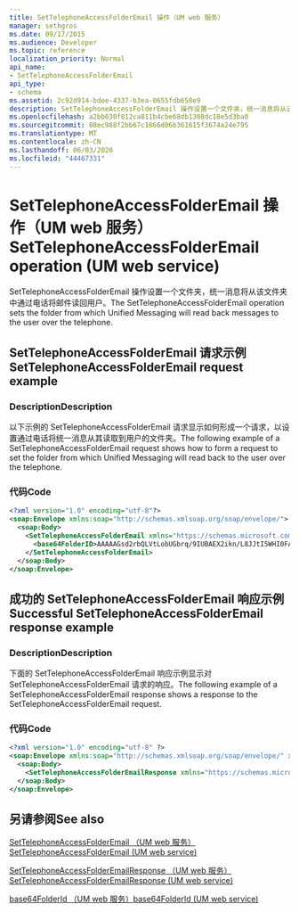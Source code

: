 ```yaml
---
title: SetTelephoneAccessFolderEmail 操作（UM web 服务）
manager: sethgros
ms.date: 09/17/2015
ms.audience: Developer
ms.topic: reference
localization_priority: Normal
api_name:
- SetTelephoneAccessFolderEmail
api_type:
- schema
ms.assetid: 2c92d914-bdee-4337-b3ea-0655fdb658e9
description: SetTelephoneAccessFolderEmail 操作设置一个文件夹，统一消息将从该文件夹中通过电话将邮件读回用户。
ms.openlocfilehash: a2bb630f812ca811b4cbe68db1308dc18e5d3ba0
ms.sourcegitcommit: 88ec988f2bb67c1866d06b361615f3674a24e795
ms.translationtype: MT
ms.contentlocale: zh-CN
ms.lasthandoff: 06/03/2020
ms.locfileid: "44467331"
---
```

# <a name="settelephoneaccessfolderemail-operation-um-web-service"></a><span data-ttu-id="7a26e-103">SetTelephoneAccessFolderEmail 操作（UM web 服务）</span><span class="sxs-lookup"><span data-stu-id="7a26e-103">SetTelephoneAccessFolderEmail operation (UM web service)</span></span>

<span data-ttu-id="7a26e-104">SetTelephoneAccessFolderEmail 操作设置一个文件夹，统一消息将从该文件夹中通过电话将邮件读回用户。</span><span class="sxs-lookup"><span data-stu-id="7a26e-104">The SetTelephoneAccessFolderEmail operation sets the folder from which Unified Messaging will read back messages to the user over the telephone.</span></span>
  
## <a name="settelephoneaccessfolderemail-request-example"></a><span data-ttu-id="7a26e-105">SetTelephoneAccessFolderEmail 请求示例</span><span class="sxs-lookup"><span data-stu-id="7a26e-105">SetTelephoneAccessFolderEmail request example</span></span>

### <a name="description"></a><span data-ttu-id="7a26e-106">Description</span><span class="sxs-lookup"><span data-stu-id="7a26e-106">Description</span></span>

<span data-ttu-id="7a26e-107">以下示例的 SetTelephoneAccessFolderEmail 请求显示如何形成一个请求，以设置通过电话将统一消息从其读取到用户的文件夹。</span><span class="sxs-lookup"><span data-stu-id="7a26e-107">The following example of a SetTelephoneAccessFolderEmail request shows how to form a request to set the folder from which Unified Messaging will read back to the user over the telephone.</span></span>
  
### <a name="code"></a><span data-ttu-id="7a26e-108">代码</span><span class="sxs-lookup"><span data-stu-id="7a26e-108">Code</span></span>

```XML
<?xml version="1.0" encoding="utf-8"?>
<soap:Envelope xmlns:soap="http://schemas.xmlsoap.org/soap/envelope/">
  <soap:Body>
    <SetTelephoneAccessFolderEmail xmlns="https://schemas.microsoft.com/exchange/services/2006/messages">
      <base64FolderID>AAAAAGsd2rbQLVtLobUGbrq/9IUBAEX2ikn/L8JJtI5WHI0FAW8AAAFXHhsAAA==</base64FolderID>
    </SetTelephoneAccessFolderEmail>
  </soap:Body>
</soap:Envelope>
```

## <a name="successful-settelephoneaccessfolderemail-response-example"></a><span data-ttu-id="7a26e-109">成功的 SetTelephoneAccessFolderEmail 响应示例</span><span class="sxs-lookup"><span data-stu-id="7a26e-109">Successful SetTelephoneAccessFolderEmail response example</span></span>

### <a name="description"></a><span data-ttu-id="7a26e-110">Description</span><span class="sxs-lookup"><span data-stu-id="7a26e-110">Description</span></span>

<span data-ttu-id="7a26e-111">下面的 SetTelephoneAccessFolderEmail 响应示例显示对 SetTelephoneAccessFolderEmail 请求的响应。</span><span class="sxs-lookup"><span data-stu-id="7a26e-111">The following example of a SetTelephoneAccessFolderEmail response shows a response to the SetTelephoneAccessFolderEmail request.</span></span>
  
### <a name="code"></a><span data-ttu-id="7a26e-112">代码</span><span class="sxs-lookup"><span data-stu-id="7a26e-112">Code</span></span>

```XML
<?xml version="1.0" encoding="utf-8" ?> 
<soap:Envelope xmlns:soap="http://schemas.xmlsoap.org/soap/envelope/" xmlns:xsi="http://www.w3.org/2001/XMLSchema-instance" xmlns:xsd="http://www.w3.org/2001/XMLSchema">
  <soap:Body>
    <SetTelephoneAccessFolderEmailResponse xmlns="https://schemas.microsoft.com/exchange/services/2006/messages" /> 
  </soap:Body>
</soap:Envelope>
```

## <a name="see-also"></a><span data-ttu-id="7a26e-113">另请参阅</span><span class="sxs-lookup"><span data-stu-id="7a26e-113">See also</span></span>



[<span data-ttu-id="7a26e-114">SetTelephoneAccessFolderEmail （UM web 服务）</span><span class="sxs-lookup"><span data-stu-id="7a26e-114">SetTelephoneAccessFolderEmail (UM web service)</span></span>](settelephoneaccessfolderemail-um-web-service.md)
  
[<span data-ttu-id="7a26e-115">SetTelephoneAccessFolderEmailResponse （UM web 服务）</span><span class="sxs-lookup"><span data-stu-id="7a26e-115">SetTelephoneAccessFolderEmailResponse (UM web service)</span></span>](settelephoneaccessfolderemailresponse-um-web-service.md)
  
[<span data-ttu-id="7a26e-116">base64FolderId （UM web 服务）</span><span class="sxs-lookup"><span data-stu-id="7a26e-116">base64FolderId (UM web service)</span></span>](base64folderid-um-web-service.md)

